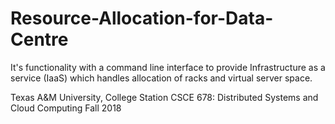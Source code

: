 # Resource-Allocation-for-Data-Centre
It's functionality with a command line interface to provide Infrastructure as a service (IaaS) which handles allocation of racks and virtual server space. 

Texas A&M University, College Station
CSCE 678: Distributed Systems and Cloud Computing
Fall 2018
